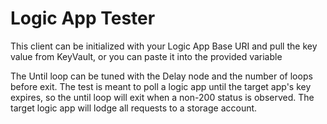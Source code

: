 # Logic App Tester

This client can be initialized with your Logic App Base URI and pull the key value from KeyVault, or you can paste it into the provided variable

The Until loop can be tuned with the Delay node and the number of loops before exit.  The test is meant to poll a logic app until the target app's key expires, so the until loop will exit when a non-200 status is observed.  The target logic app will lodge all requests to a storage account.
